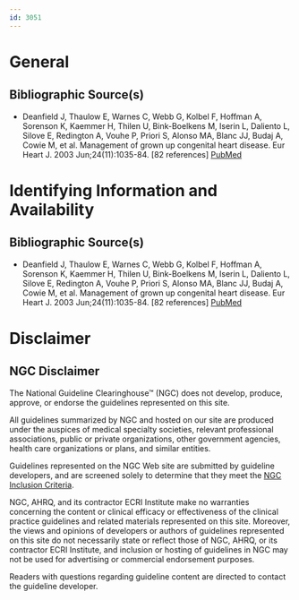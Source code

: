 ```yaml
---
id: 3051
---
```


# General

## Bibliographic Source(s)

- Deanfield J, Thaulow E, Warnes C, Webb G, Kolbel F, Hoffman A, Sorenson K, Kaemmer H, Thilen U, Bink-Boelkens M, Iserin L, Daliento L, Silove E, Redington A, Vouhe P, Priori S, Alonso MA, Blanc JJ, Budaj A, Cowie M, et al. Management of grown up congenital heart disease. Eur Heart J. 2003 Jun;24(11):1035-84. [82 references] [ PubMed ](http://www.ncbi.nlm.nih.gov/entrez/query.fcgi?cmd=Retrieve&db=pubmed&dopt=Abstract&list_uids=12868424)

# Identifying Information and Availability

## Bibliographic Source(s)

- Deanfield J, Thaulow E, Warnes C, Webb G, Kolbel F, Hoffman A, Sorenson K, Kaemmer H, Thilen U, Bink-Boelkens M, Iserin L, Daliento L, Silove E, Redington A, Vouhe P, Priori S, Alonso MA, Blanc JJ, Budaj A, Cowie M, et al. Management of grown up congenital heart disease. Eur Heart J. 2003 Jun;24(11):1035-84. [82 references] [ PubMed ](http://www.ncbi.nlm.nih.gov/entrez/query.fcgi?cmd=Retrieve&db=pubmed&dopt=Abstract&list_uids=12868424)

# Disclaimer

## NGC Disclaimer

The National Guideline Clearinghouse™ (NGC) does not develop, produce, approve, or endorse the guidelines represented on this site.

All guidelines summarized by NGC and hosted on our site are produced under the auspices of medical specialty societies, relevant professional associations, public or private organizations, other government agencies, health care organizations or plans, and similar entities.

Guidelines represented on the NGC Web site are submitted by guideline developers, and are screened solely to determine that they meet the [NGC Inclusion Criteria](/help-and-about/summaries/inclusion-criteria).

NGC, AHRQ, and its contractor ECRI Institute make no warranties concerning the content or clinical efficacy or effectiveness of the clinical practice guidelines and related materials represented on this site. Moreover, the views and opinions of developers or authors of guidelines represented on this site do not necessarily state or reflect those of NGC, AHRQ, or its contractor ECRI Institute, and inclusion or hosting of guidelines in NGC may not be used for advertising or commercial endorsement purposes.

Readers with questions regarding guideline content are directed to contact the guideline developer.

